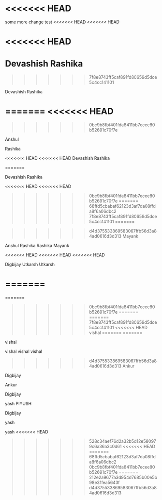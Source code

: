 <<<<<<< HEAD
=======
some more change
test
<<<<<<< HEAD
<<<<<<< HEAD

<<<<<<< HEAD
=======
Devashish
Rashika
=======
>>>>>>> 7f8e8743ff5caf891fd80659d5dce5c4cc141101


Devashish
Rashika

=======
<<<<<<< HEAD
=======




>>>>>>> 0bc9b8fbf401fda8411bb7ecee80b52691c70f7e

Anshul

Rashika


<<<<<<< HEAD
<<<<<<< HEAD
Devashish
Rashika


=======

Devashish
Rashika

<<<<<<< HEAD
<<<<<<< HEAD
>>>>>>> 0bc9b8fbf401fda8411bb7ecee80b52691c70f7e
=======
>>>>>>> 68ffd5cbabaf62123d3af7da08ffda8f6a06dbc2
>>>>>>> 7f8e8743ff5caf891fd80659d5dce5c4cc141101
=======

>>>>>>> d4d375533869583067ffb56d3a84ad0616d3d313
Mayank

Anshul
Rashika
Rashika
Mayank

<<<<<<< HEAD
<<<<<<< HEAD
<<<<<<< HEAD




Digbijay
Utkarsh 
Utkarsh

=======
=======
=======
>>>>>>> 0bc9b8fbf401fda8411bb7ecee80b52691c70f7e
=======
=======
>>>>>>> 7f8e8743ff5caf891fd80659d5dce5c4cc141101
<<<<<<< HEAD
vishal
=======
=======


vishal 


vishal vishal vishal 
>>>>>>> d4d375533869583067ffb56d3a84ad0616d3d313
Ankur

Digbijay

Ankur





Digbijay

yash
PIYUSH


Digbijay


yash

yash
<<<<<<< HEAD
>>>>>>> 528c34aef76d2a32b5d12e580979c6a36a3c0d61
<<<<<<< HEAD
=======
>>>>>>> 68ffd5cbabaf62123d3af7da08ffda8f6a06dbc2
>>>>>>> 0bc9b8fbf401fda8411bb7ecee80b52691c70f7e
=======
>>>>>>> 212e2a9677a3d954d7685b00e5b98e31fea5643f
>>>>>>> d4d375533869583067ffb56d3a84ad0616d3d313
